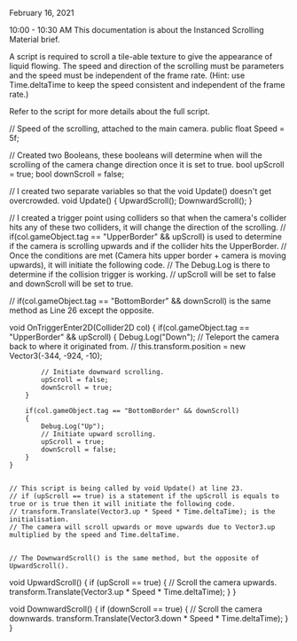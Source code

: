 February 16, 2021

10:00 - 10:30 AM
This documentation is about the Instanced Scrolling Material brief.

A script is required to scroll a tile-able texture to give the appearance of liquid flowing.
The speed and direction of the scrolling must be parameters and the speed must be independent of the frame rate.
(Hint: use Time.deltaTime to keep the speed consistent and independent of the frame rate.)

Refer to the script for more details about the full script.


// Speed of the scrolling, attached to the main camera.
public float Speed = 5f;


// Created two Booleans, these booleans will determine when will the scrolling of the camera change direction once it is set to true.
bool upScroll = true;
bool downScroll = false;


// I created two separate variables so that the void Update() doesn't get overcrowded.
void Update()
    {
        UpwardScroll();
        DownwardScroll();
    }


// I created a trigger point using colliders so that when the camera's collider hits any of these two colliders, it will change the direction of the scrolling.
// if(col.gameObject.tag == "UpperBorder" && upScroll) is used to determine if the camera is scrolling upwards and if the collider hits the UpperBorder.
// Once the conditions are met (Camera hits upper border + camera is moving upwards), it will initiate the following code.
// The Debug.Log is there to determine if the collision trigger is working.
// upScroll will be set to false and downScroll will be set to true.

// if(col.gameObject.tag == "BottomBorder" && downScroll) is the same method as Line 26 except the opposite.

void OnTriggerEnter2D(Collider2D col)
    {
        if(col.gameObject.tag == "UpperBorder" && upScroll)
        {
            Debug.Log("Down");
            // Teleport the camera back to where it originated from.
            // this.transform.position = new Vector3(-344, -924, -10);

            // Initiate downward scrolling.
            upScroll = false;
            downScroll = true;
        }

        if(col.gameObject.tag == "BottomBorder" && downScroll)
        {
            Debug.Log("Up");
            // Initiate upward scrolling.
            upScroll = true;
            downScroll = false;
        }
    }


    // This script is being called by void Update() at line 23.
    // if (upScroll == true) is a statement if the upScroll is equals to true or is true then it will initiate the following code.
    // transform.Translate(Vector3.up * Speed * Time.deltaTime); is the initialisation.
    // The camera will scroll upwards or move upwards due to Vector3.up multiplied by the speed and Time.deltaTime.


    // The DownwardScroll() is the same method, but the opposite of UpwardScroll().

void UpwardScroll()
    {
        if (upScroll == true)
        {
            // Scroll the camera upwards.
            transform.Translate(Vector3.up * Speed * Time.deltaTime);
        }
    }

void DownwardScroll()
{
    if (downScroll == true)
    {
        // Scroll the camera downwards.
        transform.Translate(Vector3.down * Speed * Time.deltaTime);
    }
}